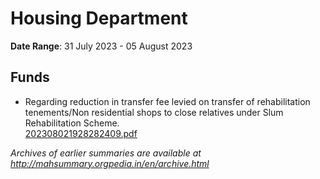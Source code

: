 # Housing Department

**Date Range**: 31 July 2023 - 05 August 2023


## Funds
- Regarding reduction in transfer fee levied on transfer of rehabilitation tenements/Non residential shops to close relatives under Slum Rehabilitation Scheme.\
  [202308021928282409.pdf](https://gr.maharashtra.gov.in/Site/Upload/Government%20Resolutions/English/202308021928282409.pdf)


*Archives of earlier summaries are available at http://mahsummary.orgpedia.in/en/archive.html*